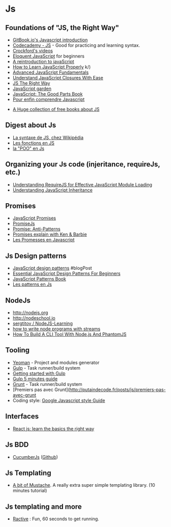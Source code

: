 # Js

## Foundations of "JS, the Right Way"

- [GitBook.io's Javascript introduction](http://gitbookio.github.io/javascript/)
- [Codecademy - JS](http://www.codecademy.com/tracks/javascript) - Good for practicing and learning syntax.
- [Crockford's videos](http://yuiblog.com/crockford/)
- [Eloquent JavaScript](http://eloquentjavascript.net/) for beginners
- [A reintroduction to javaScript](https://developer.mozilla.org/fr/docs/Web/JavaScript/Une_r%C3%A9introduction_%C3%A0_JavaScript)
- [How to Learn JavaScript Properly](http://javascriptissexy.com/how-to-learn-javascript-properly)
k/)
- [Advanced JavaScript Fundamentals](http://blog.buymeasoda.com/advanced-javascript-fundamentals/)
- [Understand JavaScript Closures With Ease](http://javascriptissexy.com/understand-javascript-closures-with-ease/)
- [JS The Right Way](http://jstherightway.org//)
- [JavaScript garden](http://bonsaiden.github.com/JavaScript-Garden/)
- [JavaScript: The Good Parts Book](http://oreilly.com/catalog/9780596517748/)
- [Pour enfin comprendre Javascript](http://www.miximum.fr/pour-enfin-comprendre-javascript.html)
* [A Huge collection of free books about JS](http://jsbooks.revolunet.com)


## Digest about Js

- [La syntaxe de JS, chez Wikipédia](http://fr.wikipedia.org/wiki/Syntaxe_JavaScript)
- [Les fonctions en JS](http://www.thedarksideofthewebblog.com/menu/javascript/les-fonctions-en-js/)
- [la "POO" en Js](http://www.thedarksideofthewebblog.com/this-is-it-le-contexte-en-javascript/)

## Organizing your Js code (injeritance, requireJs, etc.)

- [Understanding RequireJS for Effective JavaScript Module Loading](http://www.sitepoint.com/understanding-requirejs-for-effective-javascript-module-loading/?utm_content=buffer39326&utm_medium=social&utm_source=twitter.com&utm_campaign=buffer)
- [Understanding JavaScript Inheritance](https://alexsexton.com/blog/2013/04/understanding-javascript-inheritance/)

## Promises

- [JavaScript Promises](http://www.html5rocks.com/en/tutorials/es6/promises/) 
- [PromiseJs](http://www.promisejs.org)
- [Promise: Anti-Patterns](http://taoofcode.net/promise-anti-patterns/)
- [Promises explain with Ken & Barbie](http://garciaf.github.io/article/presentation/promise.html#/)
- [Les Promesses en Javascript](http://naholyr.fr/2014/03/promises/)


## Js Design patterns
- [JavaScript design patterns](https://coderwall.com/p/w2rctq) #blogPost
- [Essential JavaScript Design Patterns For Beginners](http://www.addyosmani.com/resources/essentialjsdesignpatterns)
- [JavaScript Patterns Book](http://oreilly.com/catalog/9780596806767)
- [Les patterns en Js](http://www.thedarksideofthewebblog.com/menu/javascript/les-patterns-de-js/)
 
## NodeJs

- http://nodejs.org
- http://nodeschool.io
- [sergtitov / NodeJS-Learning](https://github.com/sergtitov/NodeJS-Learning/blob/master/README.md)
- [how to write node programs with streams](https://github.com/substack/stream-handbook)
- [How To Build A CLI Tool With Node.js And PhantomJS](http://coding.smashingmagazine.com/2014/02/12/build-cli-tool-nodejs-phantomjs/)

## Tooling

- [Yeoman](http://yeoman.io) - Project and modules generator
- [Gulp](http://gulpjs.com) - Task runner/build system
- [Getting started with Gulp](http://travismaynard.com/writing/getting-started-with-gulp)
- [Gulp 5 minutes guide](http://www.bicrement.com/javascript/2013/12/30/learning-gulpjs.html#references)
- [Grunt](http://gruntjs.com) - Task runner/build system
- [Premiers pas avec Grunt](http://putaindecode.fr/posts/js/premiers-pas-avec-grunt
- Coding style: [Google Javascript style Guide](http://google-styleguide.googlecode.com/svn/trunk/javascriptguide.xml)

## Interfaces

- [React js: learn the basics the right way](http://webdesignporto.com/react-js-learn-the-basics-the-right-way-knowledge-after-real-world-project-experience/)

## Js BDD

- [CucumberJs](http://flippinawesome.org/2014/01/27/bdd-in-javascript-with-cucumberjs/?utm_source=javascriptweekly&utm_medium=email) ([Github](https://github.com/cucumber/cucumber-js))

## Js Templating

- [A bit of Mustache](http://coenraets.org/blog/2011/12/tutorial-html-templates-with-mustache-js). A really extra super simple templating library. (10 minutes tutorial)


## Js templating and more

- [Ractive](http://learn.ractivejs.org/hello-world/1/) : Fun, 60 seconds to get running.
